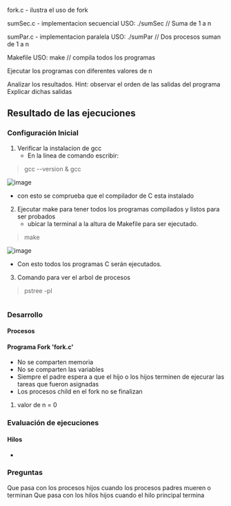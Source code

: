 
fork.c - ilustra el uso de fork

sumSec.c - implementacion secuencial 
	USO: ./sumSec <n>   // Suma de 1 a n

sumPar.c - implementacion paralela
	USO: ./sumPar <n>   // Dos procesos suman de 1 a n

Makefile 
	USO: make	// compila todos los programas


Ejecutar los programas con diferentes valores de n 

Analizar los resultados. Hint: observar el orden de las salidas del programa
Explicar dichas salidas


## Resultado de las ejecuciones 

### Configuración Inicial

1. Verificar la instalacion de gcc 
    * En la linea de comando escribir:


> gcc --version & gcc

![image](https://user-images.githubusercontent.com/50051312/83976112-99bff180-a8bd-11ea-87b4-8e907b954f8c.png)


* con esto se comprueba que el compilador de C esta instalado

2. Ejecutar make para tener todos los programas compilados y listos para ser probados
    * ubicar la terminal a la altura de Makefile para ser ejecutado.

> make

![image](https://user-images.githubusercontent.com/50051312/83976232-616ce300-a8be-11ea-8dac-30012e1d2943.png)

* Con esto todos los programas C serán ejecutados.

3. Comando para ver el arbol de procesos 
> pstree -pl

```typescript


```

### Desarrollo

#### Procesos
#### Programa Fork 'fork.c'
* No se comparten memoria 
* No se comparten las variables
* Siempre el padre espera a que el hijo o los hijos terminen de ejecurar las tareas que fueron asignadas
* Los procesos child en el fork no se finalizan 



1. valor de n = 0
### Evaluación de ejecuciones



#### Hilos
* 



### Preguntas 

Que pasa con los procesos hijos cuando los procesos padres mueren o terminan
Que pasa con los hilos hijos cuando el hilo principal termina
